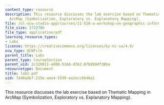 ```yaml
---
content_type: resource
description: This resource discusses the lab exercise based on Thematic Mapping in
  ArcMap (Symbolization, Exploratory vs. Explanatory Mapping).
file: /ol-ocw-studio-app/courses/11-520-a-workshop-on-geographic-information-systems-fall-2005/7a48adb7215eaee455d9ea1ecc6640a1_lab2.pdf
file_size: 1722786
file_type: application/pdf
learning_resource_types:
- Labs
license: https://creativecommons.org/licenses/by-nc-sa/4.0/
ocw_type: OCWFile
parent_title: Labs
parent_type: CourseSection
parent_uid: 2c320811-a808-516d-d362-87b899df38ba
resourcetype: Document
title: lab2.pdf
uid: 7a48adb7-215e-aee4-55d9-ea1ecc6640a1
---
```

This resource discusses the lab exercise based on Thematic Mapping in ArcMap (Symbolization, Exploratory vs. Explanatory Mapping).